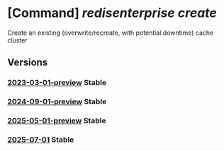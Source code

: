 # [Command] _redisenterprise create_

Create an existing (overwrite/recreate, with potential downtime) cache cluster

## Versions

### [2023-03-01-preview](/Resources/mgmt-plane/L3N1YnNjcmlwdGlvbnMve30vcmVzb3VyY2Vncm91cHMve30vcHJvdmlkZXJzL21pY3Jvc29mdC5jYWNoZS9yZWRpc2VudGVycHJpc2Uve30=/2023-03-01-preview.xml) **Stable**

<!-- mgmt-plane /subscriptions/{}/resourcegroups/{}/providers/microsoft.cache/redisenterprise/{} 2023-03-01-preview -->

### [2024-09-01-preview](/Resources/mgmt-plane/L3N1YnNjcmlwdGlvbnMve30vcmVzb3VyY2Vncm91cHMve30vcHJvdmlkZXJzL21pY3Jvc29mdC5jYWNoZS9yZWRpc2VudGVycHJpc2Uve30=/2024-09-01-preview.xml) **Stable**

<!-- mgmt-plane /subscriptions/{}/resourcegroups/{}/providers/microsoft.cache/redisenterprise/{} 2024-09-01-preview -->

### [2025-05-01-preview](/Resources/mgmt-plane/L3N1YnNjcmlwdGlvbnMve30vcmVzb3VyY2Vncm91cHMve30vcHJvdmlkZXJzL21pY3Jvc29mdC5jYWNoZS9yZWRpc2VudGVycHJpc2Uve30=/2025-05-01-preview.xml) **Stable**

<!-- mgmt-plane /subscriptions/{}/resourcegroups/{}/providers/microsoft.cache/redisenterprise/{} 2025-05-01-preview -->

### [2025-07-01](/Resources/mgmt-plane/L3N1YnNjcmlwdGlvbnMve30vcmVzb3VyY2Vncm91cHMve30vcHJvdmlkZXJzL21pY3Jvc29mdC5jYWNoZS9yZWRpc2VudGVycHJpc2Uve30=/2025-07-01.xml) **Stable**

<!-- mgmt-plane /subscriptions/{}/resourcegroups/{}/providers/microsoft.cache/redisenterprise/{} 2025-07-01 -->
